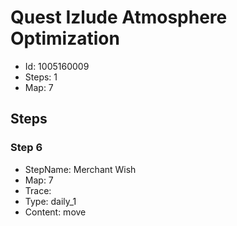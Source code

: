 # Quest Izlude Atmosphere Optimization

- Id: 1005160009
- Steps: 1
- Map: 7

## Steps

### Step 6
- StepName:  Merchant Wish
- Map:  7
- Trace:  
- Type:  daily_1
- Content:  move


